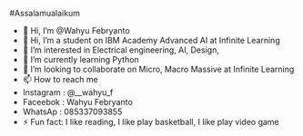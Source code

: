 #Assalamualaikum
- 👋 Hi, I’m @Wahyu Febryanto
- 👋 Hi, I’m a student on IBM Academy Advanced AI at Infinite Learning
- 👀 I’m interested in Electrical engineering, AI, Design,
- 🌱 I’m currently learning Python
- 💞️ I’m looking to collaborate on Micro, Macro Massive at Infinite Learning
- 📫 How to reach me
- Instagram : @__wahyu_f
- Faceebok : Wahyu Febryanto
- WhatsAp : 085337093855
- ⚡ Fun fact: I like reading, I like play basketball, I like play video game

<!---
Wahyufy/Wahyufy is a ✨ special ✨ repository because its `README.md` (this file) appears on your GitHub profile.
You can click the Preview link to take a look at your changes.
--->
